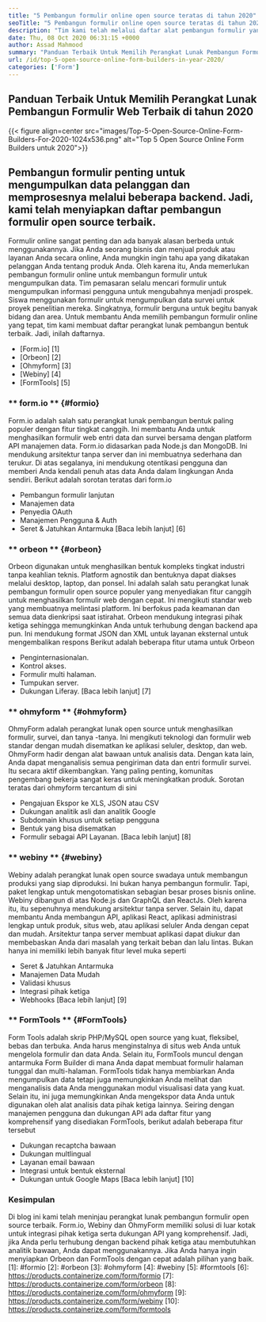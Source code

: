 ```yaml
---
title: "5 Pembangun formulir online open source teratas di tahun 2020" 
seoTitle: "5 Pembangun formulir online open source teratas di tahun 2020" 
description: "Tim kami telah melalui daftar alat pembangun formulir yang luas dan kami telah mencantumkan beberapa perangkat lunak pembangun formulir online teratas untuk Anda." 
date: Thu, 08 Oct 2020 06:31:15 +0000
author: Assad Mahmood
summary: "Panduan Terbaik Untuk Memilih Perangkat Lunak Pembangun Formulir Web Terbaik di tahun 2020" 
url: /id/top-5-open-source-online-form-builders-in-year-2020/
categories: ['Form']
---
```


## Panduan Terbaik Untuk Memilih Perangkat Lunak Pembangun Formulir Web Terbaik di tahun 2020

{{< figure align=center src="images/Top-5-Open-Source-Online-Form-Builders-For-2020-1024x536.png" alt="Top 5 Open Source Online Form Builders untuk 2020">}}


## Pembangun formulir penting untuk mengumpulkan data pelanggan dan memprosesnya melalui beberapa backend. Jadi, kami telah menyiapkan daftar pembangun formulir open source terbaik.
Formulir online sangat penting dan ada banyak alasan berbeda untuk menggunakannya. Jika Anda seorang bisnis dan menjual produk atau layanan Anda secara online, Anda mungkin ingin tahu apa yang dikatakan pelanggan Anda tentang produk Anda. Oleh karena itu, Anda memerlukan pembangun formulir online untuk membangun formulir untuk mengumpulkan data.
Tim pemasaran selalu mencari formulir untuk mengumpulkan informasi pengguna untuk mengubahnya menjadi prospek. Siswa menggunakan formulir untuk mengumpulkan data survei untuk proyek penelitian mereka. Singkatnya, formulir berguna untuk begitu banyak bidang dan area.
Untuk membantu Anda memilih pembangun formulir online yang tepat, tim kami membuat daftar perangkat lunak pembangun bentuk terbaik. Jadi, inilah daftarnya.
  * [Form.io] [1]
  * [Orbeon] [2]
  * [Ohmyform] [3]
  * [Webiny] [4]
  * [FormTools] [5]

### ** form.io ** {#formio}
Form.io adalah salah satu perangkat lunak pembangun bentuk paling populer dengan fitur tingkat canggih. Ini membantu Anda untuk menghasilkan formulir web entri data dan survei bersama dengan platform API manajemen data.
Form.io didasarkan pada Node.js dan MongoDB. Ini mendukung arsitektur tanpa server dan ini membuatnya sederhana dan terukur. Di atas segalanya, ini mendukung otentikasi pengguna dan memberi Anda kendali penuh atas data Anda dalam lingkungan Anda sendiri.
Berikut adalah sorotan teratas dari form.io
  * Pembangun formulir lanjutan
  * Manajemen data
  * Penyedia OAuth
  * Manajemen Pengguna & Auth
  * Seret & Jatuhkan Antarmuka
    [Baca lebih lanjut] [6]

### ** orbeon ** {#orbeon}
Orbeon digunakan untuk menghasilkan bentuk kompleks tingkat industri tanpa keahlian teknis. Platform agnostik dan bentuknya dapat diakses melalui desktop, laptop, dan ponsel.
Ini adalah salah satu perangkat lunak pembangun formulir open source populer yang menyediakan fitur canggih untuk menghasilkan formulir web dengan cepat. Ini mengikuti standar web yang membuatnya melintasi platform. Ini berfokus pada keamanan dan semua data dienkripsi saat istirahat.
Orbeon mendukung integrasi pihak ketiga sehingga memungkinkan Anda untuk terhubung dengan backend apa pun. Ini mendukung format JSON dan XML untuk layanan eksternal untuk mengembalikan respons
Berikut adalah beberapa fitur utama untuk Orbeon
  * Penginternasionalan.
  * Kontrol akses.
  * Formulir multi halaman.
  * Tumpukan server.
  * Dukungan Liferay.
    [Baca lebih lanjut] [7]

### ** ohmyform ** {#ohmyform}
OhmyForm adalah perangkat lunak open source untuk menghasilkan formulir, survei, dan tanya -tanya. Ini mengikuti teknologi dan formulir web standar dengan mudah disematkan ke aplikasi seluler, desktop, dan web.
OhmyForm hadir dengan alat bawaan untuk analisis data. Dengan kata lain, Anda dapat menganalisis semua pengiriman data dan entri formulir survei. Itu secara aktif dikembangkan. Yang paling penting, komunitas pengembang bekerja sangat keras untuk meningkatkan produk.
Sorotan teratas dari ohmyform tercantum di sini
  * Pengajuan Ekspor ke XLS, JSON atau CSV
  * Dukungan analitik asli dan analitik Google
  * Subdomain khusus untuk setiap pengguna
  * Bentuk yang bisa disematkan
  * Formulir sebagai API Layanan.
    [Baca lebih lanjut] [8]

### ** webiny ** {#webiny}
Webiny adalah perangkat lunak open source swadaya untuk membangun produksi yang siap diproduksi. Ini bukan hanya pembangun formulir. Tapi, paket lengkap untuk mengotomatiskan sebagian besar proses bisnis online.
Webiny dibangun di atas Node.js dan GraphQL dan ReactJs. Oleh karena itu, itu sepenuhnya mendukung arsitektur tanpa server. Selain itu, dapat membantu Anda membangun API, aplikasi React, aplikasi administrasi lengkap untuk produk, situs web, atau aplikasi seluler Anda dengan cepat dan mudah.
Arsitektur tanpa server membuat aplikasi dapat diukur dan membebaskan Anda dari masalah yang terkait beban dan lalu lintas. Bukan hanya ini memiliki lebih banyak fitur level muka seperti
  * Seret & Jatuhkan Antarmuka
  * Manajemen Data Mudah
  * Validasi khusus
  * Integrasi pihak ketiga
  * Webhooks
    [Baca lebih lanjut] [9]

### ** FormTools ** {#FormTools}
Form Tools adalah skrip PHP/MySQL open source yang kuat, fleksibel, bebas dan terbuka. Anda harus menginstalnya di situs web Anda untuk mengelola formulir dan data Anda. Selain itu, FormTools muncul dengan antarmuka Form Builder di mana Anda dapat membuat formulir halaman tunggal dan multi-halaman.
FormTools tidak hanya membiarkan Anda mengumpulkan data tetapi juga memungkinkan Anda melihat dan menganalisis data Anda menggunakan modul visualisasi data yang kuat. Selain itu, ini juga memungkinkan Anda mengekspor data Anda untuk digunakan oleh alat analisis data pihak ketiga lainnya.
Seiring dengan manajemen pengguna dan dukungan API ada daftar fitur yang komprehensif yang disediakan FormTools, berikut adalah beberapa fitur tersebut
  * Dukungan recaptcha bawaan
  * Dukungan multlingual
  * Layanan email bawaan
  * Integrasi untuk bentuk eksternal
  * Dukungan untuk Google Maps
    [Baca lebih lanjut] [10]

### Kesimpulan
Di blog ini kami telah meninjau perangkat lunak pembangun formulir open source terbaik. Form.io, Webiny dan OhmyForm memiliki solusi di luar kotak untuk integrasi pihak ketiga serta dukungan API yang komprehensif. Jadi, jika Anda perlu terhubung dengan backend pihak ketiga atau membutuhkan analitik bawaan, Anda dapat menggunakannya. Jika Anda hanya ingin menyiapkan Orbeon dan FormTools dengan cepat adalah pilihan yang baik.
[1]: #formio
[2]: #orbeon
[3]: #ohmyform
[4]: #webiny
[5]: #formtools
[6]: https://products.containerize.com/form/formio
[7]: https://products.containerize.com/form/orbeon
[8]: https://products.containerize.com/form/ohmyform
[9]: https://products.containerize.com/form/webiny
[10]: https://products.containerize.com/form/formtools
